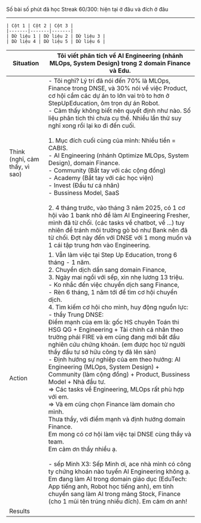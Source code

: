 Số bài số phút đã học 
Streak 
60/300: hiện tại ở đâu và đích ở đâu 

---
```
| Cột 1 | Cột 2 | Cột 3 |
|-------|-------|-------|
| Dữ liệu 1 | Dữ liệu 2 | Dữ liệu 3 |
| Dữ liệu 4 | Dữ liệu 5 | Dữ liệu 6 |
```

| Situation                      | Tôi viết phân tích về AI Engineering (nhánh MLOps, System Design) trong 2 domain Finance và Edu.                                                                                                                                                                                                                                                                                                                                                                                                                                                                                                                                                                                                                                                                                                                                                                                                                                                                                                                                                                                                                                                                                                                                                                                                                     |
| ------------------------------ | -------------------------------------------------------------------------------------------------------------------------------------------------------------------------------------------------------------------------------------------------------------------------------------------------------------------------------------------------------------------------------------------------------------------------------------------------------------------------------------------------------------------------------------------------------------------------------------------------------------------------------------------------------------------------------------------------------------------------------------------------------------------------------------------------------------------------------------------------------------------------------------------------------------------------------------------------------------------------------------------------------------------------------------------------------------------------------------------------------------------------------------------------------------------------------------------------------------------------------------------------------------------------------------------------------------------- |
| Think (nghĩ, cảm thấy, vì sao) | - Tôi nghĩ? Lý trí đã nói đến 70% là MLOps, Finance trong DNSE, và 30% nói về việc Product, cơ hội cầm các dự án to lớn vai trò to hơn ở StepUpEducation, ôm trọn dự án Robot.<br>- Cảm thấy không biết nên quyết định như nào. Số liệu phân tích thì chưa cụ thể. Nhiều lần thử suy nghĩ xong rồi lại ko đi đến cuối. <br><br>1. Mục đích cuối cùng của mình: Nhiều tiền = CABIS. <br>- AI Engineering (nhánh Optimize MLOps, System Design), domain Finance. <br>- Community (Bắt tay với các cộng đồng)<br>- Academy (Bắt tay với các học viện)<br>- Invest (Đầu tư cá nhân)<br>- Bussiness Model, SaaS<br><br>2. 4 tháng trước, vào tháng 3 năm 2025, có 1 cơ hội vào 1 bank nhỏ để làm AI Engineering Fresher, mình đã từ chối. (các tasks về chatbot, về ...) tuy nhiên để tránh môi trường gò bó như Bank nên đã từ chối. Đợt này đến với DNSE với 1 mong muốn và 1 cái tập trung hơn vào Engineering. <br>                                                                                                                                                                                                                                                                                                                                                                                                   |
| Action                         | 1. Vẫn làm việc tại Step Up Education, trong 6 tháng - 1 năm. <br>2. Chuyển dịch dần sang domain Finance,<br>3. Ngày mai ngồi với sếp, xin nhẹ lương 13 triệu. <br>- Ko nhắc đến việc chuyển dịch sang Finance, <br>- Rèn 6 tháng, 1 năm tới để tìm cơ hội chuyển dịch.<br>4. Tìm kiếm cơ hội cho mình, huy động nguồn lực: <br>- thầy Trung DNSE: <br>Điểm mạnh của em là: gốc HS chuyên Toán thi HSG QG + Engineering + Tài chính cá nhân theo trường phái FIRE và em cũng đang mới bắt đầu nghiên cứu chứng khoán. (em được học từ người thầy đầu tư sở hữu công ty đã lên sàn)<br>- Định hướng sự nghiệp của em theo hướng: AI Engineering (MLOps, System Design) + Community (làm cộng đồng) + Product, Bussiness Model + Nhà đầu tư.   <br>=> Các tasks về Engineering, MLOps rất phù hợp với em.   <br>=> Và em cũng chọn Finance làm domain cho mình.<br>Thưa thầy, với điểm mạnh và định hướng domain Finance. <br>Em mong có cơ hội làm việc tại DNSE cùng thầy và team. <br>Em cảm ơn thầy nhiều ạ.<br><br>- sếp Minh X3: Sếp Minh ơi, ace nhà mình có công ty chứng khoán nào tuyển AI Engineering không ạ.<br>Em đang làm AI trong domain giáo dục (EduTech: App tiếng anh, Robot học tiếng anh), em tính chuyển sang làm AI trong mảng Stock, Finance (cho 1 mũi tên trúng nhiều đích). Em cảm ơn anh! |
| Results                        |                                                                                                                                                                                                                                                                                                                                                                                                                                                                                                                                                                                                                                                                                                                                                                                                                                                                                                                                                                                                                                                                                                                                                                                                                                                                                                                      |


